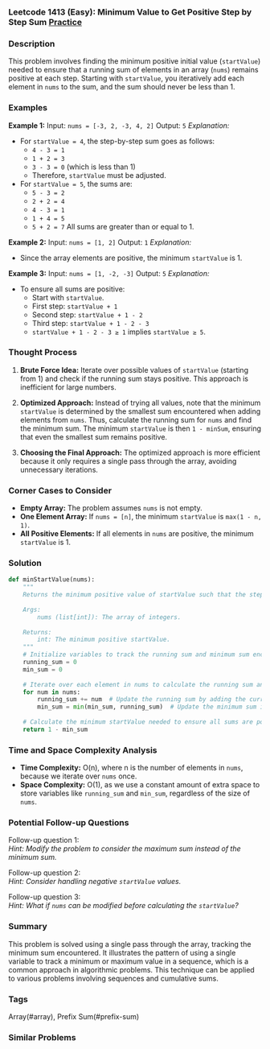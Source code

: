 ### Leetcode 1413 (Easy): Minimum Value to Get Positive Step by Step Sum [Practice](https://leetcode.com/problems/minimum-value-to-get-positive-step-by-step-sum)

### Description

This problem involves finding the minimum positive initial value (`startValue`) needed to ensure that a running sum of elements in an array (`nums`) remains positive at each step. Starting with `startValue`, you iteratively add each element in `nums` to the sum, and the sum should never be less than 1.

### Examples

**Example 1:**
Input: `nums = [-3, 2, -3, 4, 2]`
Output: `5`
*Explanation:*
- For `startValue = 4`, the step-by-step sum goes as follows: 
  - `4 - 3 = 1`
  - `1 + 2 = 3`
  - `3 - 3 = 0` (which is less than 1)
  - Therefore, `startValue` must be adjusted.
- For `startValue = 5`, the sums are: 
  - `5 - 3 = 2`
  - `2 + 2 = 4`
  - `4 - 3 = 1`
  - `1 + 4 = 5`
  - `5 + 2 = 7`
  All sums are greater than or equal to 1.

**Example 2:**
Input: `nums = [1, 2]`
Output: `1`
*Explanation:*
- Since the array elements are positive, the minimum `startValue` is 1.

**Example 3:**
Input: `nums = [1, -2, -3]`
Output: `5`
*Explanation:*
- To ensure all sums are positive: 
  - Start with `startValue`.
  - First step: `startValue + 1`
  - Second step: `startValue + 1 - 2`
  - Third step: `startValue + 1 - 2 - 3`
  - `startValue + 1 - 2 - 3 ≥ 1` implies `startValue ≥ 5`.

### Thought Process

1. **Brute Force Idea:** Iterate over possible values of `startValue` (starting from 1) and check if the running sum stays positive. This approach is inefficient for large numbers.

2. **Optimized Approach:** Instead of trying all values, note that the minimum `startValue` is determined by the smallest sum encountered when adding elements from `nums`. Thus, calculate the running sum for `nums` and find the minimum sum. The minimum `startValue` is then `1 - minSum`, ensuring that even the smallest sum remains positive.

3. **Choosing the Final Approach:** The optimized approach is more efficient because it only requires a single pass through the array, avoiding unnecessary iterations.

### Corner Cases to Consider

- **Empty Array:** The problem assumes `nums` is not empty.
- **One Element Array:** If `nums = [n]`, the minimum `startValue` is `max(1 - n, 1)`.
- **All Positive Elements:** If all elements in `nums` are positive, the minimum `startValue` is 1.

### Solution

```python
def minStartValue(nums):
    """
    Returns the minimum positive value of startValue such that the step-by-step sum is never less than 1.
    
    Args:
        nums (list[int]): The array of integers.
    
    Returns:
        int: The minimum positive startValue.
    """
    # Initialize variables to track the running sum and minimum sum encountered
    running_sum = 0  
    min_sum = 0
    
    # Iterate over each element in nums to calculate the running sum and find the minimum sum
    for num in nums:
        running_sum += num  # Update the running sum by adding the current element
        min_sum = min(min_sum, running_sum)  # Update the minimum sum if necessary
    
    # Calculate the minimum startValue needed to ensure all sums are positive
    return 1 - min_sum
```

### Time and Space Complexity Analysis

- **Time Complexity:** O(n), where n is the number of elements in `nums`, because we iterate over `nums` once.
- **Space Complexity:** O(1), as we use a constant amount of extra space to store variables like `running_sum` and `min_sum`, regardless of the size of `nums`.

### Potential Follow-up Questions

Follow-up question 1:  
  *Hint: Modify the problem to consider the maximum sum instead of the minimum sum.*

Follow-up question 2:  
  *Hint: Consider handling negative `startValue` values.*

Follow-up question 3:  
  *Hint: What if `nums` can be modified before calculating the `startValue`?*

### Summary

This problem is solved using a single pass through the array, tracking the minimum sum encountered. It illustrates the pattern of using a single variable to track a minimum or maximum value in a sequence, which is a common approach in algorithmic problems. This technique can be applied to various problems involving sequences and cumulative sums.

### Tags
Array(#array), Prefix Sum(#prefix-sum)

### Similar Problems
